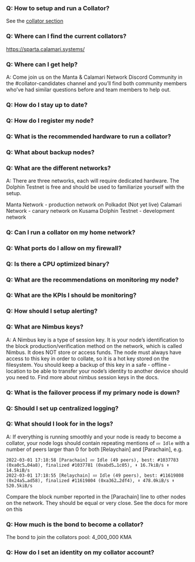 ### Q: How to setup and run a Collator?
See the [collator section](calamari/Staking/Collation/SetupAndRun/installation)

### Q: Where can I find the current collators?
https://sparta.calamari.systems/

### Q: Where can I get help?
A: Come join us on the Manta & Calamari Network Discord Community in the #collator-candidates channel and you’ll find both community members who’ve had similar questions before and team members to help out.

### Q: How do I stay up to date?

### Q: How do I register my node?

### Q: What is the recommended hardware to run a collator?

### Q: What about backup nodes?

### Q: What are the different networks?
A: There are three networks, each will require dedicated hardware. The Dolphin Testnet is free and should be used to familiarize yourself with the setup.

Manta Network - production network on Polkadot (Not yet live)
Calamari Network - canary network on Kusama
Dolphin Testnet - development network

### Q: Can I run a collator on my home network?

### Q: What ports do I allow on my firewall?

### Q: Is there a CPU optimized binary?

### Q: What are the recommendations on monitoring my node?

### Q: What are the KPIs I should be monitoring?

### Q: How should I setup alerting?

### Q: What are Nimbus keys?
A: A Nimbus key is a type of session key. It is your node’s identification to the block production/verification method on the network, which is called Nimbus. It does NOT store or access funds. The node must always have access to this key in order to collate, so it is a hot key stored on the filesystem. You should keep a backup of this key in a safe - offline - location to be able to transfer your node’s identity to another device should you need to. Find more about nimbus session keys in the docs.

### Q: What is the failover process if my primary node is down?

### Q: Should I set up centralized logging?
### Q: What should I look for in the logs?
A: If everything is running smoothly and your node is ready to become a collator, your node logs should contain repeating mentions of `💤 Idle` with a number of peers larger than 0 for both [Relaychain] and [Parachain], e.g.
```
2022-03-01 17:18:58 [Parachain] 💤 Idle (49 peers), best: #1037783 (0xa0c5…04a8), finalized #1037781 (0xabd5…1c05), ⬇ 16.7kiB/s ⬆ 14.5kiB/s
2022-03-01 17:18:55 [Relaychain] 💤 Idle (49 peers), best: #11619808 (0x24a5…ad58), finalized #11619804 (0xa362…2df4), ⬇ 478.0kiB/s ⬆ 520.5kiB/s
```
Compare the block number reported in the [Parachain] line to other nodes on the network. They should be equal or very close.
See the docs for more on this

### Q: How much is the bond to become a collator?
The bond to join the collators pool: 4_000_000 KMA

### Q: How do I set an identity on my collator account?
